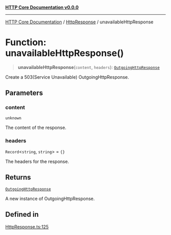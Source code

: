 [**HTTP Core Documentation v0.0.0**](../../README.md)

***

[HTTP Core Documentation](../../modules.md) / [HttpResponse](../README.md) / unavailableHttpResponse

# Function: unavailableHttpResponse()

> **unavailableHttpResponse**(`content`, `headers`): [`OutgoingHttpResponse`](../../OutgoingHttpResponse/classes/OutgoingHttpResponse.md)

Create a 503(Service Unavailable) OutgoingHttpResponse.

## Parameters

### content

`unknown`

The content of the response.

### headers

`Record`\<`string`, `string`\> = `{}`

The headers for the response.

## Returns

[`OutgoingHttpResponse`](../../OutgoingHttpResponse/classes/OutgoingHttpResponse.md)

A new instance of OutgoingHttpResponse.

## Defined in

[HttpResponse.ts:125](https://github.com/stonemjs/http-core/blob/a162480c16327760396238c341daab61793d5440/src/HttpResponse.ts#L125)
